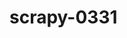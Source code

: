 # scrapy-0331
<!-- 
1、git clone git@github.com:abcd1f2/scrapy-0331.git 拉取代码

每个工程下都有一个settings.py文件里面配置有数据库信息：
db_host = '127.0.0.1'
db_port = 3306
db_user = 'root'
db_passwd = 'root'
db_name = 'spider'

!!!!!!!注意:
需要在本地有安装mysql数据库，用户名root，密码root
每个目录下都有settings.py，查看的时候查看对应的数据表

开始测试：
antionline: done
settings.py文件位置：scrapy-0331/antionline/antionline/settings.py
1、进入scrapy-0331/antionline 目录
2、执行命令 (CONCURRENT_REQUESTS：站点防爬 减缓爬取速度)
scrapy crawl antionline -s CONCURRENT_REQUESTS=25

caas: done
1、进入scrapy-0331/caas 目录
2、执行命令
scrapy crawl caas

chinaseed114: done
1、进入scrapy-0331/chinaseed114 目录
2、执行命令
scrapy crawl chinaseed114

dh31: done
1、进入scrapy-0331/dh31 目录
2、执行命令
scrapy crawl dh31

dhseed: done
1、进入scrapy-0331/dhseed 目录
2、执行命令
scrapy crawl dhseed

fengle: done
1、进入scrapy-0331/fengle 目录
2、执行命令
scrapy crawl fengle

kiplinger: 
1、进入scrapy-0331/kiplinger 目录
2、执行命令
scrapy crawl kiplinger

originseed: done
1、进入scrapy-0331/originseed 目录
2、执行命令
scrapy crawl originseed

seedtest: 

yahoo:

-->
